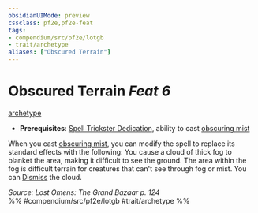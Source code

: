 ```yaml
---
obsidianUIMode: preview
cssclass: pf2e,pf2e-feat
tags:
- compendium/src/pf2e/lotgb
- trait/archetype
aliases: ["Obscured Terrain"]
---
```

# Obscured Terrain  *Feat 6*  
[archetype](../../Rules/traits/archetype.md)  

- **Prerequisites**: [Spell Trickster Dedication](spell-trickster-dedication-lotgb.md), ability to cast [obscuring mist](../spells/obscuring-mist.md)

When you cast [obscuring mist](../spells/obscuring-mist.md), you can modify the spell to replace its standard effects with the following: You cause a cloud of thick fog to blanket the area, making it difficult to see the ground. The area within the fog is difficult terrain for creatures that can't see through fog or mist. You can [Dismiss](../../Rules/actions/dismiss.md) the cloud.

*Source: Lost Omens: The Grand Bazaar p. 124*  
%% #compendium/src/pf2e/lotgb #trait/archetype %%